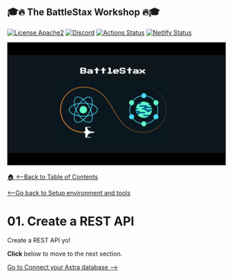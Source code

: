 ## 🎓🔥 The BattleStax Workshop 🔥🎓 

[![License Apache2](https://img.shields.io/hexpm/l/plug.svg)](http://www.apache.org/licenses/LICENSE-2.0)
[![Discord](https://img.shields.io/discord/685554030159593522)](https://discord.com/widget?id=685554030159593522&theme=dark)
[![Actions Status](https://github.com/DataStax-Academy/battlestax/workflows/BattleStax%20Tests/badge.svg)](https://github.com/DataStax-Academy/battlestax/actions) 
[![Netlify Status](https://api.netlify.com/api/v1/badges/e265340f-c6a6-4d7b-b24c-438b87c67876/deploy-status)](https://app.netlify.com/sites/battlestax-tutorial/deploys)

![BattleStax JAMStack Workshop](./tutorial/battlestax.png)

[🏠 <--Back to Table of Contents](./README_proto.md#table-of-contents)

[<--Go back to Setup environment and tools](./README_step00.md)

# 01. Create a REST API
Create a REST API yo!



**Click** below to move to the next section.

[Go to Connect your Astra database -->](./README_step02.md)


